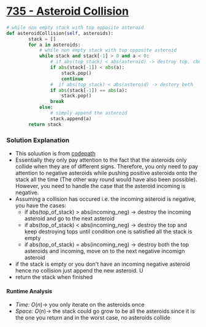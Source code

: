 # [735 - Asteroid Collision](https://leetcode.com/problems/asteroid-collision/description/)

```python
# while non empty stack with top opposite asteroid
def asteroidCollision(self, asteroids):
        stack = []
        for a in asteroids:
            # while non empty stack with top opposite asteroid
            while stack and stack[-1] > 0 and a < 0:
                # if abs(top_stack) < abs(asteroid) -> destroy top, check if next top is destroyed
                if abs(stack[-1]) < abs(a):
                    stack.pop()
                    continue
                #  if abs(top_stack) < abs(asteroid) -> destory both 
                if abs(stack[-1]) == abs(a):
                    stack.pop()
                break
            else:
                # simply append the asteroid
                stack.append(a)
        return stack
```

### Solution Explanation 
- This soluution is from [codepath](https://guides.codepath.com/compsci/Asteroid-Collision)
- Essentially they only pay attention to the fact that the asteroids only collide when they are of different signs. Therefore, you only need to pay attention to negative asteroids while pushing positive asteroids onto the stack all the time (The other way round would have also been possible). However, you need to handle the case that the asteroid incoming is negative. 
- Assuming a collision has occured i.e. the incoming asteroid is negative, you have the cases: 
    - if abs(top_of_stack) > abs(incoming_neg) $\rightarrow$ destroy the incoming asteroid and go to the next asteroid
    -  if abs(top_of_stack) < abs(incoming_neg) $\rightarrow$ destroy the top and keep destroying tops until condition one is satisfied all the stack is empty 
    - if abs(top_of_stack) = abs(incoming_neg) $\rightarrow$ destroy both the top asteroids and incoming, move on to the next negative incomign asteroid
- if the stack is empty or you don't have an incoming negative asteroid hence no collision just append the new asteroid. U
- return the stack when finished 

#### Runtime Analysis  
- *Time:* $O(n) \rightarrow$ you only iterate on the asteroids once
- *Space:* $O(n)  \rightarrow$ the stack could go grow to be all the asteroids since it is the one you return and in the worst case, no asteroids collide